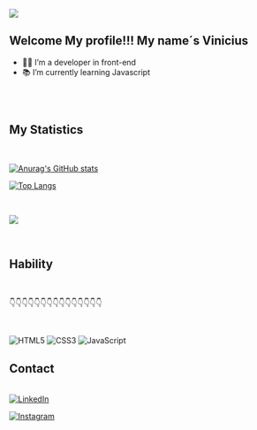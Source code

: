 
<div>

![](https://media.giphy.com/media/EU9Uy71hqoXPW/giphy.gif) 

</div>

## Welcome My profile!!! My name´s Vinicius 
 - 👨‍💻 I’m a developer in front-end 
 - 📚 I’m currently learning Javascript
 
   
 

<div>
<br>


<br>
</div>

##  My Statistics
<br>
<div>

[![Anurag's GitHub stats](https://github-readme-stats.vercel.app/api?username=viniciusmaier&count_private=true&show_icons=true&theme=dracula)](https://github.com/anuraghazra/github-readme-stats)

[![Top Langs](https://github-readme-stats.vercel.app/api/top-langs/?username=anuraghazra&hide=TypeScript,GLSL,Astro,Rust,Go,Python,Shell,Assembly,Objective-C,Scala,Java,Ada&langs_count=3)](https://github.com/anuraghazra/github-readme-stats)
</div>
 <br>
<div>
 
![](https://media.giphy.com/media/1C8bHHJturSx2/giphy.gif)

<br>
</div>



## Hability


 <br>



👇👇👇👇👇👇👇👇👇👇👇👇👇👇👇



 <br>

 ![HTML5](https://img.shields.io/badge/html5-%23E34F26.svg?style=for-the-badge&logo=html5&logoColor=white)
 ![CSS3](https://img.shields.io/badge/css3-%231572B6.svg?style=for-the-badge&logo=css3&logoColor=white)
 ![JavaScript](https://img.shields.io/badge/javascript-%23323330.svg?style=for-the-badge&logo=javascript&logoColor=%23F7DF1E)
      



## Contact
<br>


<div


<a href="https://www.linkedin.com/in/vinicius-maier-8bb21b209/"> ![LinkedIn](https://img.shields.io/badge/linkedin-%230077B5.svg?style=for-the-badge&logo=linkedin&logoColor=white) </a>


<a href="https://www.instagram.com/vinih_maier/">  ![Instagram](https://img.shields.io/badge/Instagram-%23E4405F.svg?style=for-the-badge&logo=Instagram&logoColor=white )  </a>


</div>

    
